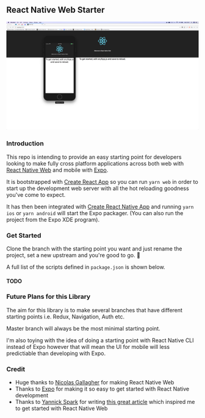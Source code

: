 ## React Native Web Starter

![Starting Point](docs/master.png)

### Introduction

This repo is intending to provide an easy starting point for developers looking to make fully cross platform applications across both web with [React Native Web](https://github.com/necolas/react-native-web) and mobile with [Expo](https://github.com/react-community/create-react-native-app).

It is bootstrapped with [Create React App](https://github.com/facebook/create-react-app) so you can run `yarn web` in order to start up the development web server with all the hot reloading goodness you've come to expect.

It has then been integrated with [Create React Native App](https://github.com/react-community/create-react-native-app) and running `yarn ios` or `yarn android` will start the Expo packager. (You can also run the project from the Expo XDE program).

### Get Started
Clone the branch with the starting point you want and just rename the project, set a new upstream and you're good to go. 🙂

A full list of the scripts defined in `package.json` is shown below.

#### TODO 


### Future Plans for this Library

The aim for this library is to make several branches that have different starting points i.e. Redux, Navigation, Auth etc.

Master branch will always be the most minimal starting point.

I'm also toying with the idea of doing a starting point with React Native CLI instead of Expo however that will mean the UI for mobile will less predictiable than developing with Expo.

### Credit

- Huge thanks to [Nicolas Gallagher](https://github.com/necolas) for making React Native Web
- Thanks to [Expo](https://expo.io/) for making it so easy to get started with React Native development
- Thanks to [Yannick Spark](https://twitter.com/yannickdot) for writing [this great article](https://medium.com/@yannickdot/write-once-run-anywhere-with-create-react-native-app-and-react-native-web-ad40db63eed0) which inspired me to get started with React Native Web